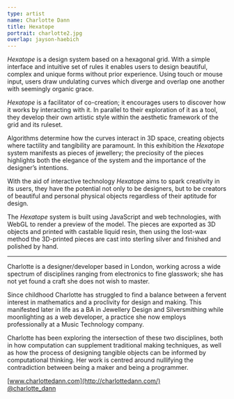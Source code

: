 ```yaml
---
type: artist
name: Charlotte Dann
title: Hexatope
portrait: charlotte2.jpg
overlap: jayson-haebich
---
```


*Hexatope* is a design system based on a hexagonal grid. With a simple interface and intuitive set of rules it enables users to design beautiful, complex and unique forms without prior experience. Using touch or mouse input, users draw undulating curves which diverge and overlap one another with seemingly organic grace.

*Hexatope* is a facilitator of co-creation; it encourages users to discover how it works by interacting with it. In parallel to their exploration of it as a tool, they develop their own artistic style within the aesthetic framework of the grid and its ruleset.

Algorithms determine how the curves interact in 3D space, creating objects where tactility and tangibility are paramount. In this exhibition the *Hexatope* system manifests as pieces of jewellery; the preciosity of the pieces highlights both the elegance of the system and the importance of the designer’s intentions.

With the aid of interactive technology *Hexatope* aims to spark creativity in its users, they have the potential not only to be designers, but to be creators of beautiful and personal physical objects regardless of their aptitude for design.

The *Hexatope* system is built using JavaScript and web technologies, with WebGL to render a preview of the model. The pieces are exported as 3D objects and printed with castable liquid resin, then using the lost-wax method the 3D-printed pieces are cast into sterling silver and finished and polished by hand.

---

Charlotte is a designer/developer based in London, working across a wide spectrum of disciplines ranging from electronics to fine glasswork; she has not yet found a craft she does not wish to master. 

Since childhood Charlotte has struggled to find a balance between a fervent interest in mathematics and a proclivity for design and making. This manifested later in life as a BA in Jewellery Design and Silversmithing while moonlighting as a web developer, a practice she now employs professionally at a Music Technology company.

Charlotte has been exploring the intersection of these two disciplines, both in how computation can supplement traditional making techniques, as well as how the process of designing tangible objects can be informed by computational thinking. Her work is centred around nullifying the contradiction between being a maker and being a programmer.

[www.charlottedann.com](http://charlottedann.com/)  
[@charlotte_dann](http://twitter.com/charlotte_dann)
